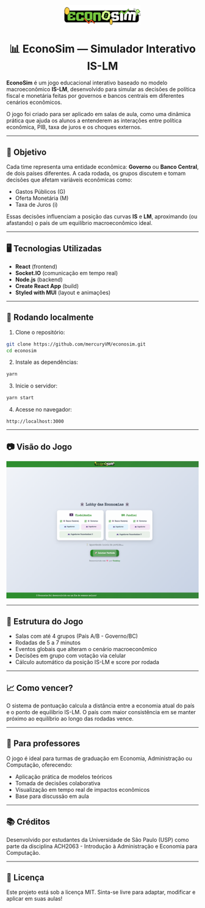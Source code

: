 <p align="center">
  <img src="./src/screens/assets/econosim_logo_1.svg" alt="EconoSim logo" width="200"/>
</p>

<h1 align="center">📊 EconoSim — Simulador Interativo IS-LM</h1>

**EconoSim** é um jogo educacional interativo baseado no modelo macroeconômico **IS-LM**, desenvolvido para simular as decisões de política fiscal e monetária feitas por governos e bancos centrais em diferentes cenários econômicos.

O jogo foi criado para ser aplicado em salas de aula, como uma dinâmica prática que ajuda os alunos a entenderem as interações entre política econômica, PIB, taxa de juros e os choques externos.

---

## 🧠 Objetivo

Cada time representa uma entidade econômica: **Governo** ou **Banco Central**, de dois países diferentes. A cada rodada, os grupos discutem e tomam decisões que afetam variáveis econômicas como:

- Gastos Públicos (G)
- Oferta Monetária (M)
- Taxa de Juros (i)

Essas decisões influenciam a posição das curvas **IS** e **LM**, aproximando (ou afastando) o país de um equilíbrio macroeconômico ideal.

---

## 🖥️ Tecnologias Utilizadas

- **React** (frontend)
- **Socket.IO** (comunicação em tempo real)
- **Node.js** (backend)
- **Create React App** (build)
- **Styled with MUI** (layout e animações)

---

## 🚀 Rodando localmente

1. Clone o repositório:

```bash
git clone https://github.com/mercuryVM/econosim.git
cd econosim
```

2. Instale as dependências:

```bash
yarn
```

3. Inicie o servidor:

```bash
yarn start
```

4. Acesse no navegador:

```
http://localhost:3000
```

---

## 📷 Visão do Jogo

<p align="center">
  <img src="./assets/gameplay.png" alt="Tela do jogo EconoSim" width="600"/>
</p>

---

## 🧩 Estrutura do Jogo

- Salas com até 4 grupos (País A/B - Governo/BC)
- Rodadas de 5 a 7 minutos
- Eventos globais que alteram o cenário macroeconômico
- Decisões em grupo com votação via celular
- Cálculo automático da posição IS-LM e score por rodada

---

## 📈 Como vencer?

O sistema de pontuação calcula a distância entre a economia atual do país e o ponto de equilíbrio IS-LM. O país com maior consistência em se manter próximo ao equilíbrio ao longo das rodadas vence.

---

## 🧪 Para professores

O jogo é ideal para turmas de graduação em Economia, Administração ou Computação, oferecendo:

- Aplicação prática de modelos teóricos
- Tomada de decisões colaborativa
- Visualização em tempo real de impactos econômicos
- Base para discussão em aula

---

## 📚 Créditos

Desenvolvido por estudantes da Universidade de São Paulo (USP) como parte da disciplina ACH2063 - Introdução à Administração e Economia para Computação.

---

## 📄 Licença

Este projeto está sob a licença MIT. Sinta-se livre para adaptar, modificar e aplicar em suas aulas!
